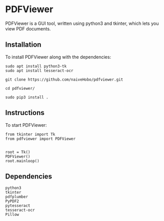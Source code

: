 # PDFViewer
PDFViewer is a GUI tool, written using python3 and tkinter, which lets you view PDF documents.

## Installation
To install PDFViewer along with the dependencies:
```
sudo apt install python3-tk
sudo apt install tesseract-ocr

git clone https://github.com/naiveHobo/pdfviewer.git

cd pdfviewer/

sudo pip3 install .
```

## Instructions
To start PDFViewer:
```
from tkinter import Tk
from pdfviewer import PDFViewer


root = Tk()
PDFViewer()
root.mainloop()
```

## Dependencies

```
python3
tkinter
pdfplumber
PyPDF2
pytesseract
tesseract-ocr
Pillow
```
